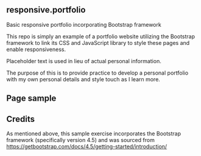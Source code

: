 ## responsive.portfolio
Basic responsive portfolio incorporating Bootstrap framework

This repo is simply an example of a portfolio website utilizing the Bootstrap framework to link its CSS and JavaScript library to style these pages and enable responsiveness.

Placeholder text is used in lieu of actual personal information. 

The purpose of this is to provide practice to develop a personal portfolio with my own personal details and style touch as I learn more.

## Page sample


## Credits

As mentioned above, this sample exercise incorporates the Bootstrap framework (specifically version 4.5) and was sourced from https://getbootstrap.com/docs/4.5/getting-started/introduction/
